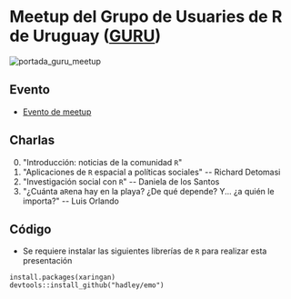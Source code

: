 # Meetup del Grupo de Usuaries de R de Uruguay ([GURU](https://www.meetup.com/es/GURU-mvd/))

![portada_guru_meetup](https://secure.meetupstatic.com/photos/event/8/d/6/e/600_475776206.jpeg)

## Evento

- [Evento de meetup](https://www.meetup.com/es/GURU-mvd/events/263777768/)


## Charlas

0. "Introducción: noticias de la comunidad `R`"
1. "Aplicaciones de `R` espacial a políticas sociales" -- Richard Detomasi
2. "Investigación social con `R`" -- Daniela de los Santos
3. "¿Cuánta a`R`ena hay en la playa? ¿De qué depende? Y... ¿a quién le importa?" -- Luis Orlando

## Código

- Se requiere instalar las siguientes librerías de `R` para realizar esta presentación

```
install.packages(xaringan)
devtools::install_github("hadley/emo")
```
